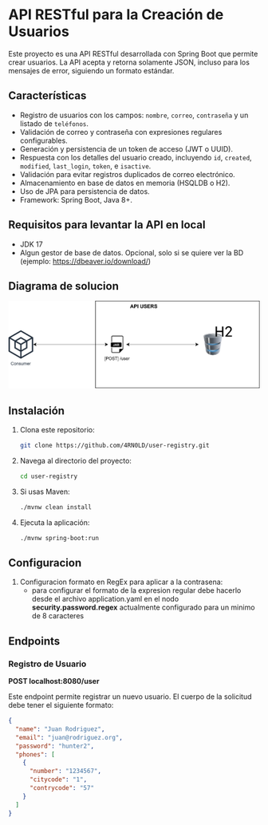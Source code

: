 # API RESTful para la Creación de Usuarios

Este proyecto es una API RESTful desarrollada con Spring Boot que permite crear usuarios. La API acepta y retorna solamente JSON, incluso para los mensajes de error, siguiendo un formato estándar.

## Características

- Registro de usuarios con los campos: `nombre`, `correo`, `contraseña` y un listado de `teléfonos`.
- Validación de correo y contraseña con expresiones regulares configurables.
- Generación y persistencia de un token de acceso (JWT o UUID).
- Respuesta con los detalles del usuario creado, incluyendo `id`, `created`, `modified`, `last_login`, `token`, e `isactive`.
- Validación para evitar registros duplicados de correo electrónico.
- Almacenamiento en base de datos en memoria (HSQLDB o H2).
- Uso de JPA para persistencia de datos.
- Framework: Spring Boot, Java 8+.

## Requisitos para levantar la API en local

- JDK 17
- Algun gestor de base de datos. Opcional, solo si se quiere ver la BD (ejemplo: https://dbeaver.io/download/)

## Diagrama de solucion

![Diagrama](src/main/resources/Diagrama.svg)

## Instalación

1. Clona este repositorio:

    ```bash
    git clone https://github.com/4RN0LD/user-registry.git
    ```

2. Navega al directorio del proyecto:

    ```bash
    cd user-registry
    ```

3. Si usas Maven:

    ```bash
    ./mvnw clean install
    ```

4. Ejecuta la aplicación:

    ```bash
    ./mvnw spring-boot:run
    ```
## Configuracion

1. Configuracion formato en RegEx para aplicar a la contrasena:
   - para configurar el formato de la expresion regular debe hacerlo desde el archivo application.yaml en el nodo **security.password.regex** actualmente configurado para un minimo de 8 caracteres

## Endpoints

### Registro de Usuario

**POST localhost:8080/user**

Este endpoint permite registrar un nuevo usuario. El cuerpo de la solicitud debe tener el siguiente formato:

```json
{
  "name": "Juan Rodriguez",
  "email": "juan@rodriguez.org",
  "password": "hunter2",
  "phones": [
    {
      "number": "1234567",
      "citycode": "1",
      "contrycode": "57"
    }
  ]
}
